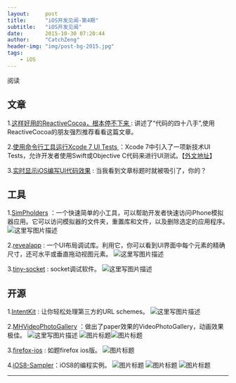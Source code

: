 ```yaml
---
layout:     post
title:      "iOS开发见闻-第4期"
subtitle:   "iOS开发见闻"
date:       2015-10-30 07:20:44
author:     "CatchZeng"
header-img: "img/post-bg-2015.jpg"
tags:
    - iOS
---
```

<span id="busuanzi_container_page_pv">
阅读<span id="busuanzi_value_page_pv"></span>
</span>

## 文章
1.[这样好用的ReactiveCocoa，根本停不下来 ](http://supermao.cn/zhe-yang-hao-yong-de-reactivecocoagen-ben-ting-bu-xia-lai/) : 讲述了“代码的四十八手”,使用ReactiveCocoa的朋友强烈推荐看看这篇文章。

2.[使用命令行工具运行Xcode 7 UI Tests ](http://www.cocoachina.com/ios/20150701/12319.html) ：Xcode 7中引入了一项新技术UI Tests，允许开发者使用Swift或Objective C代码来进行UI测试。【[外文地址](https://krausefx.com/blog/run-xcode-7-ui-tests-from-the-command-line)】

3.[实时显示iOS编写UI代码效果](http://www.jianshu.com/p/2ed5f7444900) : 当我看到文章标题时就被吸引了，你的？


## 工具
1.[SimPholders](https://simpholders.com/) ：一个快速简单的小工具，可以帮助开发者快速访问iPhone模拟器应用。它可以访问模拟器的文件夹，重置库和文件，以及删除选定的应用程序。
![这里写图片描述](https://simpholders.com/site/assets/files/1098/sp2_001.png)

2.[revealapp](http://revealapp.com/) : 一个UI布局调试库。利用它，你可以看到UI界面中每个元素的精确尺寸，还可水平或垂直拖动视图元素。
![这里写图片描述](http://revealapp.com/assets/front/reveal-hero-52e11e6ccf6ace0a544e1dd3375c717a.png)

3.[tiny-socket](https://itunes.apple.com/us/app/tiny-socket/id619840523?mt=12) : socket调试软件。
![这里写图片描述](http://a4.mzstatic.com/us/r30/Purple2/v4/60/ee/6c/60ee6c02-fe95-1663-047b-f6e36f3cc77b/screen800x500.jpeg) 


## 开源
1.[IntentKit](https://github.com/intentkit/IntentKit) : 让你轻松处理第三方的URL schemes。
![这里写图片描述](https://camo.githubusercontent.com/89036df085bf5782cda01b5c156b7279186f6a58/68747470733a2f2f7261772e6769746875622e636f6d2f696e74656e746b69742f496e74656e744b69742f6d61737465722f6578616d706c652e676966)


2.[MHVideoPhotoGallery](https://github.com/mariohahn/MHVideoPhotoGallery) ：做出了paper效果的VideoPhotoGallery，动画效果极佳。
![这里写图片描述](https://camo.githubusercontent.com/05f97ec496e690c233371c4a63c119182596610f/68747470733a2f2f646c2e64726f70626f7875736572636f6e74656e742e636f6d2f752f31373931313933392f6469736d697373496e746572616374697665566964656f2e676966) ![图片标题](https://camo.githubusercontent.com/d4bf485374bf20b933c35cdd43d03ba225c0705c/68747470733a2f2f646c2e64726f70626f7875736572636f6e74656e742e636f6d2f752f31373931313933392f6469736d697373496e7465726163746976652e676966)![图片标题](https://camo.githubusercontent.com/6776ff20be7f8570ed947c0f5674343f883ba663/68747470733a2f2f646c2e64726f70626f7875736572636f6e74656e742e636f6d2f752f31373931313933392f5368617265566965772e676966)


3.[firefox-ios](https://github.com/mozilla/firefox-ios) : 如题firefox ios版。
![图片标题](http://easyread.ph.126.net/qh1eUBeE6wDCWBZQU1dL6Q==/7917041172384019641.jpg)

4.[iOS8-Sampler](https://github.com/shu223/iOS8-Sampler)：iOS8的编程实例。
![图片标题](https://github.com/shu223/iOS8-Sampler/raw/master/ResourcesForREADME/effects.jpg)   ![图片标题](https://github.com/shu223/iOS8-Sampler/raw/master/ResourcesForREADME/coreimage.jpg)  ![图片标题](https://github.com/shu223/iOS8-Sampler/raw/master/ResourcesForREADME/scene.jpg)

----------
